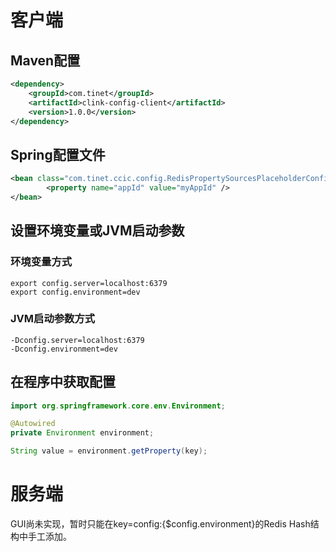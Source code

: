 # 客户端
## Maven配置
```xml
<dependency>
    <groupId>com.tinet</groupId>
    <artifactId>clink-config-client</artifactId>
    <version>1.0.0</version>
</dependency>
```

## Spring配置文件
```xml
<bean class="com.tinet.ccic.config.RedisPropertySourcesPlaceholderConfigurer">
		<property name="appId" value="myAppId" />
</bean>
```

## 设置环境变量或JVM启动参数
### 环境变量方式
```
export config.server=localhost:6379
export config.environment=dev
```
### JVM启动参数方式
```
-Dconfig.server=localhost:6379
-Dconfig.environment=dev
```

## 在程序中获取配置
```java
import org.springframework.core.env.Environment;

@Autowired
private Environment environment;

String value = environment.getProperty(key);
```

# 服务端
GUI尚未实现，暂时只能在key=config:{$config.environment}的Redis Hash结构中手工添加。
